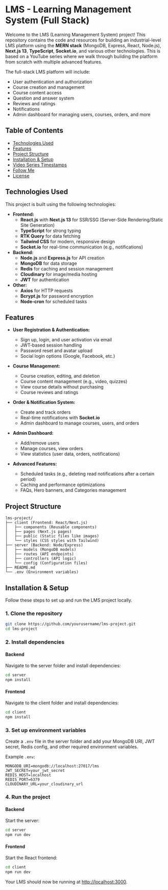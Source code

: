 # LMS - Learning Management System (Full Stack)

Welcome to the LMS (Learning Management System) project! This repository contains the code and resources for building an industrial-level LMS platform using the **MERN stack** (MongoDB, Express, React, Node.js), **Next.js 13**, **TypeScript**, **Socket.io**, and various other technologies. This is based on a YouTube series where we walk through building the platform from scratch with multiple advanced features.

The full-stack LMS platform will include:

- User authentication and authorization
- Course creation and management
- Course content access
- Question and answer system
- Reviews and ratings
- Notifications
- Admin dashboard for managing users, courses, orders, and more

## Table of Contents

- [Technologies Used](#technologies-used)
- [Features](#features)
- [Project Structure](#project-structure)
- [Installation & Setup](#installation--setup)
- [Video Series Timestamps](#video-series-timestamps)
- [Follow Me](#follow-me)
- [License](#license)

## Technologies Used

This project is built using the following technologies:

- **Frontend:**
  - **React.js** with **Next.js 13** for SSR/SSG (Server-Side Rendering/Static Site Generation)
  - **TypeScript** for strong typing
  - **RTK Query** for data fetching
  - **Tailwind CSS** for modern, responsive design
  - **Socket.io** for real-time communication (e.g., notifications)
- **Backend:**
  - **Node.js** and **Express.js** for API creation
  - **MongoDB** for data storage
  - **Redis** for caching and session management
  - **Cloudinary** for image/media hosting
  - **JWT** for authentication
- **Other:**
  - **Axios** for HTTP requests
  - **Bcrypt.js** for password encryption
  - **Node-cron** for scheduled tasks

## Features

- **User Registration & Authentication:**

  - Sign up, login, and user activation via email
  - JWT-based session handling
  - Password reset and avatar upload
  - Social login options (Google, Facebook, etc.)

- **Course Management:**

  - Course creation, editing, and deletion
  - Course content management (e.g., video, quizzes)
  - View course details without purchasing
  - Course reviews and ratings

- **Order & Notification System:**

  - Create and track orders
  - Real-time notifications with **Socket.io**
  - Admin dashboard to manage courses, users, and orders

- **Admin Dashboard:**

  - Add/remove users
  - Manage courses, view orders
  - View statistics (user data, orders, notifications)

- **Advanced Features:**
  - Scheduled tasks (e.g., deleting read notifications after a certain period)
  - Caching and performance optimizations
  - FAQs, Hero banners, and Categories management

## Project Structure

```
lms-project/
├── client (Frontend: React/Next.js)
│   ├── components (Reusable components)
│   ├── pages (Next.js pages)
│   ├── public (Static files like images)
│   └── styles (CSS styles with Tailwind)
├── server (Backend: Node/Express)
│   ├── models (MongoDB models)
│   ├── routes (API endpoints)
│   ├── controllers (API logic)
│   └── config (Configuration files)
├── README.md
└── .env (Environment variables)
```

## Installation & Setup

Follow these steps to set up and run the LMS project locally.

### 1. Clone the repository

```bash
git clone https://github.com/yourusername/lms-project.git
cd lms-project
```

### 2. Install dependencies

#### Backend

Navigate to the server folder and install dependencies:

```bash
cd server
npm install
```

#### Frontend

Navigate to the client folder and install dependencies:

```bash
cd client
npm install
```

### 3. Set up environment variables

Create a `.env` file in the server folder and add your MongoDB URI, JWT secret, Redis config, and other required environment variables.

Example `.env`:

```env
MONGODB_URI=mongodb://localhost:27017/lms
JWT_SECRET=your_jwt_secret
REDIS_HOST=localhost
REDIS_PORT=6379
CLOUDINARY_URL=your_cloudinary_url
```

### 4. Run the project

#### Backend

Start the server:

```bash
cd server
npm run dev
```

#### Frontend

Start the React frontend:

```bash
cd client
npm run dev
```

Your LMS should now be running at [http://localhost:3000](http://localhost:3000).
